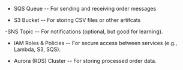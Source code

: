 - SQS Queue
  -- For sending and receiving order messages

- S3 Bucket
  -- For storing CSV files or other artifcats

-SNS Topic
-- For notifications (optional, but good for learning).

- IAM Roles & Policies
  -- For secure access between services (e.g., Lambda, S3, SQS).

- Aurora (RDS) Cluster
  -- For storing processed order data.
